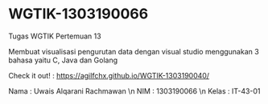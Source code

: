 # WGTIK-1303190066
Tugas WGTIK Pertemuan 13

Membuat visualisasi pengurutan data dengan visual studio
menggunakan 3 bahasa yaitu C, Java dan Golang

Check it out! : https://agilfchx.github.io/WGTIK-1303190040/

Nama : Uwais Alqarani Rachmawan \n
NIM : 1303190066 \n
Kelas : IT-43-01
